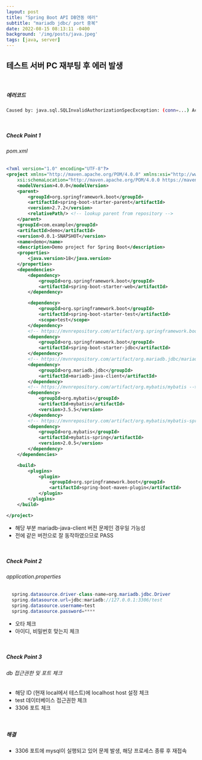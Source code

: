 ```yaml
---
layout: post
title: "Spring Boot API DB연동 에러"
subtitle: "mariadb jdbc/ port 중복"
date: 2022-08-15 08:13:11 -0400
background: '/img/posts/java.jpeg'
tags: [java, server]
---
```

## 테스트 서버 PC 재부팅 후 에러 발생

<br>

##### 에러코드

``` bash
Caused by: java.sql.SQLInvalidAuthorizationSpecException: (conn=...) Access denied for user 'test'@'test' (using password: YES)
```

<br>

##### Check Point 1

###### pom.xml
``` xml
<?xml version="1.0" encoding="UTF-8"?>
<project xmlns="http://maven.apache.org/POM/4.0.0" xmlns:xsi="http://www.w3.org/2001/XMLSchema-instance"
	xsi:schemaLocation="http://maven.apache.org/POM/4.0.0 https://maven.apache.org/xsd/maven-4.0.0.xsd">
	<modelVersion>4.0.0</modelVersion>
	<parent>
		<groupId>org.springframework.boot</groupId>
		<artifactId>spring-boot-starter-parent</artifactId>
		<version>2.7.2</version>
		<relativePath/> <!-- lookup parent from repository -->
	</parent>
	<groupId>com.example</groupId>
	<artifactId>demo</artifactId>
	<version>0.0.1-SNAPSHOT</version>
	<name>demo</name>
	<description>Demo project for Spring Boot</description>
	<properties>
		<java.version>18</java.version>
	</properties>
	<dependencies>
		<dependency>
			<groupId>org.springframework.boot</groupId>
			<artifactId>spring-boot-starter-web</artifactId>
		</dependency>

		<dependency>
			<groupId>org.springframework.boot</groupId>
			<artifactId>spring-boot-starter-test</artifactId>
			<scope>test</scope>
		</dependency>
		<!-- https://mvnrepository.com/artifact/org.springframework.boot/spring-boot-starter-jdbc -->
		<dependency>
			<groupId>org.springframework.boot</groupId>
			<artifactId>spring-boot-starter-jdbc</artifactId>
		</dependency>
		<!-- https://mvnrepository.com/artifact/org.mariadb.jdbc/mariadb-java-client -->
		<dependency>
		    <groupId>org.mariadb.jdbc</groupId>
		    <artifactId>mariadb-java-client</artifactId>
		</dependency>
		<!-- https://mvnrepository.com/artifact/org.mybatis/mybatis -->
		<dependency>
			<groupId>org.mybatis</groupId>
			<artifactId>mybatis</artifactId>
			<version>3.5.5</version>
		</dependency>
		<!-- https://mvnrepository.com/artifact/org.mybatis/mybatis-spring -->
		<dependency>
			<groupId>org.mybatis</groupId>
			<artifactId>mybatis-spring</artifactId>
			<version>2.0.5</version>
		</dependency>					
	</dependencies>

	<build>
		<plugins>
			<plugin>
				<groupId>org.springframework.boot</groupId>
				<artifactId>spring-boot-maven-plugin</artifactId>
			</plugin>
		</plugins>
	</build>

</project>

```

* 해당 부분 mariadb-java-client 버전 문제인 경우일 가능성
* 전에 같은 버전으로 잘 동작하였으므로 PASS

<br>

##### Check Point 2

###### application.properties
``` java
  spring.datasource.driver-class-name=org.mariadb.jdbc.Driver
  spring.datasource.url=jdbc:mariadb://127.0.0.1:3306/test
  spring.datasource.username=test
  spring.datasource.password=****
```

* 오타 체크
* 아이디, 비밀번호 맞는지 체크

<br>

##### Check Point 3

###### db 접근권한 및 포트 체크

* 해당 ID (현재 local에서 테스트)에 localhost host 설정 체크
* test 데이터베이스 접근권한 체크
* 3306 포트 체크

<br>

##### 해결
* 3306 포트에 mysql이 실행되고 있어 문제 발생, 해당 프로세스 종류 후 재접속
